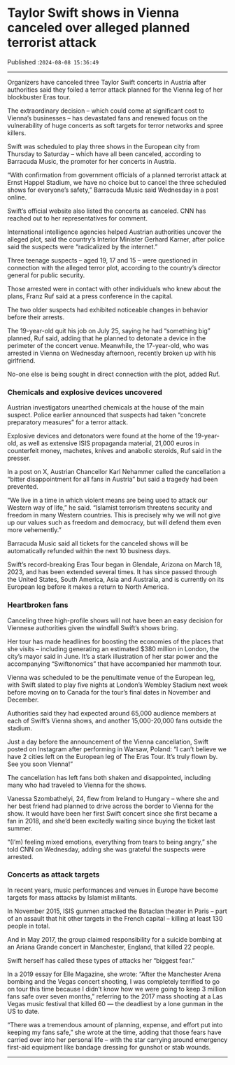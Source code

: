 # Taylor Swift shows in Vienna canceled over alleged planned terrorist attack

Published :`2024-08-08 15:36:49`

---

Organizers have canceled three Taylor Swift concerts in Austria after authorities said they foiled a terror attack planned for the Vienna leg of her blockbuster Eras tour.

The extraordinary decision – which could come at significant cost to Vienna’s businesses – has devastated fans and renewed focus on the vulnerability of huge concerts as soft targets for terror networks and spree killers.

Swift was scheduled to play three shows in the European city from Thursday to Saturday – which have all been canceled, according to Barracuda Music, the promoter for her concerts in Austria.

“With confirmation from government officials of a planned terrorist attack at Ernst Happel Stadium, we have no choice but to cancel the three scheduled shows for everyone’s safety,” Barracuda Music said Wednesday in a post online.

Swift’s official website also listed the concerts as canceled. CNN has reached out to her representatives for comment.

International intelligence agencies helped Austrian authorities uncover the alleged plot, said the country’s Interior Minister Gerhard Karner, after police said the suspects were “radicalized by the internet.”

Three teenage suspects – aged 19, 17 and 15 – were questioned in connection with the alleged terror plot, according to the country’s director general for public security.

Those arrested were in contact with other individuals who knew about the plans, Franz Ruf said at a press conference in the capital.

The two older suspects had exhibited noticeable changes in behavior before their arrests.

The 19-year-old quit his job on July 25, saying he had “something big” planned, Ruf said, adding that he planned to detonate a device in the perimeter of the concert venue. Meanwhile, the 17-year-old, who was arrested in Vienna on Wednesday afternoon, recently broken up with his girlfriend.

No-one else is being sought in direct connection with the plot, added Ruf.

### Chemicals and explosive devices uncovered

Austrian investigators unearthed chemicals at the house of the main suspect. Police earlier announced that suspects had taken “concrete preparatory measures” for a terror attack.

Explosive devices and detonators were found at the home of the 19-year-old, as well as extensive ISIS propaganda material, 21,000 euros in counterfeit money, machetes, knives and anabolic steroids, Ruf said in the presser.

In a post on X, Austrian Chancellor Karl Nehammer called the cancellation a “bitter disappointment for all fans in Austria” but said a tragedy had been prevented.

“We live in a time in which violent means are being used to attack our Western way of life,” he said. “Islamist terrorism threatens security and freedom in many Western countries. This is precisely why we will not give up our values ​​​​such as freedom and democracy, but will defend them even more vehemently.”

Barracuda Music said all tickets for the canceled shows will be automatically refunded within the next 10 business days.

Swift’s record-breaking Eras Tour began in Glendale, Arizona on March 18, 2023, and has been extended several times. It has since passed through the United States, South America, Asia and Australia, and is currently on its European leg before it makes a return to North America.

### Heartbroken fans

Canceling three high-profile shows will not have been an easy decision for Viennese authorities given the windfall Swift’s shows bring.

Her tour has made headlines for boosting the economies of the places that she visits – including generating an estimated $380 million in London, the city’s mayor said in June. It’s a stark illustration of her star power and the accompanying “Swiftonomics” that have accompanied her mammoth tour.

Vienna was scheduled to be the penultimate venue of the European leg, with Swift slated to play five nights at London’s Wembley Stadium next week before moving on to Canada for the tour’s final dates in November and December.

Authorities said they had expected around 65,000 audience members at each of Swift’s Vienna shows, and another 15,000-20,000 fans outside the stadium.

Just a day before the announcement of the Vienna cancellation, Swift posted on Instagram after performing in Warsaw, Poland: “I can’t believe we have 2 cities left on the European leg of The Eras Tour. It’s truly flown by. See you soon Vienna!”

The cancellation has left fans both shaken and disappointed, including many who had traveled to Vienna for the shows.

Vanessa Szombathelyi, 24, flew from Ireland to Hungary – where she and her best friend had planned to drive across the border to Vienna for the show. It would have been her first Swift concert since she first became a fan in 2018, and she’d been excitedly waiting since buying the ticket last summer.

“(I’m) feeling mixed emotions, everything from tears to being angry,” she told CNN on Wednesday, adding she was grateful the suspects were arrested.

### Concerts as attack targets

In recent years, music performances and venues in Europe have become targets for mass attacks by Islamist militants.

In November 2015, ISIS gunmen attacked the Bataclan theater in Paris – part of an assault that hit other targets in the French capital – killing at least 130 people in total.

And in May 2017, the group claimed responsibility for a suicide bombing at an Ariana Grande concert in Manchester, England, that killed 22 people.

Swift herself has called these types of attacks her “biggest fear.”

In a 2019 essay for Elle Magazine, she wrote: “After the Manchester Arena bombing and the Vegas concert shooting, I was completely terrified to go on tour this time because I didn’t know how we were going to keep 3 million fans safe over seven months,” referring to the 2017 mass shooting at a Las Vegas music festival that killed 60 — the deadliest by a lone gunman in the US to date.

“There was a tremendous amount of planning, expense, and effort put into keeping my fans safe,” she wrote at the time, adding that those fears have carried over into her personal life – with the star carrying around emergency first-aid equipment like bandage dressing for gunshot or stab wounds.

---

